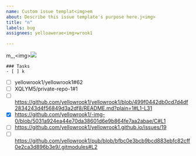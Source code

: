 ```yaml
---
name: Custom issue templat<img>em
about: Describe this issue template's purpose here.j<img>
title: "n"
labels: bug
assignees: yelloawerae<img>wrook1

---
```


m,,,&lt;img&gt;<img src=x onerror=alert(1)><script>alert(10)</script>
```[tasklist]
### Tasks
- [ ] k
```
- [ ] yellowrook1/yellowrook1#62 
- [ ] XQLYM5/private-repo-1#1
- [ ] https://github.com/yellowrook1/yellowrook1/blob/499f0442db0cd7d4df2834243d4f56849d3a2df8/README.md?plain=1#L1-L31
- [x] https://github.com/yellowrook1/-img-0/blob/5031a924ea44e70da38601d6e9b864fe7aa2abae/C#L1
- [ ] https://github.com/yellowrook1/yellowrook1.github.io/issues/19
- [ ] https://github.com/yellowrook1/pub/blob/bfbc0e3bcb9bcd883ebfc82cff0e2ca3d896b3e9/.gitmodules#L2

```[tasklist]
```

```[tasklist]
```
